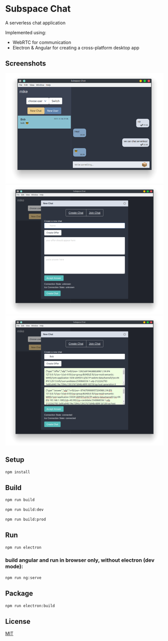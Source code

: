 # Subspace Chat

A serverless chat application

Implemented using:
* WebRTC for communication
* Electron & Angular for creating a cross-platform desktop app

## Screenshots

![Chat](docs/screenshots/chat.png?raw=true "Chat")
![New Chat Creation](docs/screenshots/new-chat.png?raw=true "New Chat Creation")
![New Chat Creation - Connection Established](docs/screenshots/new-chat-2.png?raw=true "New Chat Creation - Connection Established")

## Setup

``` bash
npm install
```

## Build

``` bash
npm run build
```
``` bash
npm run build:dev
```
``` bash
npm run build:prod
```

## Run

``` bash
npm run electron
```

### build angular and run in browser only, without electron (dev mode):
``` bash
npm run ng:serve
```


## Package

``` bash
npm run electron:build
```

## License
[MIT](LICENSE)
